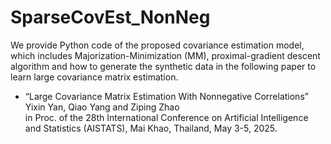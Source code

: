 # SparseCovEst_NonNeg

We provide Python code of the proposed covariance estimation model, which includes Majorization-Minimization (MM), proximal-gradient descent algorithm and how to generate the synthetic data in the following paper to learn large covariance matrix estimation.

* “Large Covariance Matrix Estimation With Nonnegative Correlations”  
Yixin Yan, Qiao Yang and Ziping Zhao  
in Proc. of the 28th International Conference on Artificial Intelligence and Statistics (AISTATS), Mai Khao, Thailand, May 3-5, 2025.
